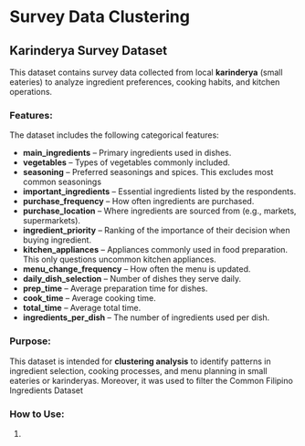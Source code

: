 # Survey Data Clustering

## Karinderya Survey Dataset

This dataset contains survey data collected from local **karinderya** (small eateries) to analyze ingredient preferences, cooking habits, and kitchen operations.

### Features:
The dataset includes the following categorical features:

- **main_ingredients** – Primary ingredients used in dishes.
- **vegetables** – Types of vegetables commonly included.
- **seasoning** – Preferred seasonings and spices. This excludes most common seasonings
- **important_ingredients** – Essential ingredients listed by the respondents.
- **purchase_frequency** – How often ingredients are purchased.
- **purchase_location** – Where ingredients are sourced from (e.g., markets, supermarkets).
- **ingredient_priority** – Ranking of the importance of their decision when buying ingredient.
- **kitchen_appliances** – Appliances commonly used in food preparation. This only questions uncommon kitchen appliances. 
- **menu_change_frequency** – How often the menu is updated. 
- **daily_dish_selection** – Number of dishes they serve daily.
- **prep_time** – Average preparation time for dishes.
- **cook_time** – Average cooking time.
- **total_time** – Average total time.
- **ingredients_per_dish** – The number of ingredients used per dish.

### Purpose:
This dataset is intended for **clustering analysis** to identify patterns in ingredient selection, cooking processes, and menu planning in small eateries or karinderyas. Moreover, it was used to filter the Common Filipino Ingredients Dataset

### How to Use:
1. 
